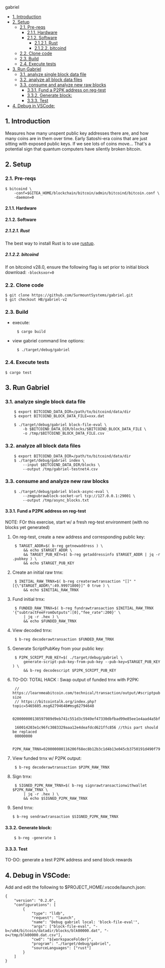 gabriel

- [1. Introduction](#1-introduction)
- [2. Setup](#2-setup)
  - [2.1. Pre-reqs](#21-pre-reqs)
    - [2.1.1. Hardware](#211-hardware)
    - [2.1.2. Software](#212-software)
      - [2.1.2.1. Rust](#2121-rust)
      - [2.1.2.2. bitcoind](#2122-bitcoind)
  - [2.2. Clone code](#22-clone-code)
  - [2.3. Build](#23-build)
  - [2.4. Execute tests](#24-execute-tests)
- [3. Run Gabriel](#3-run-gabriel)
  - [3.1. analyze single block data file](#31-analyze-single-block-data-file)
  - [3.2. analyze all block data files](#32-analyze-all-block-data-files)
  - [3.3. consume and analyze new raw blocks](#33-consume-and-analyze-new-raw-blocks)
    - [3.3.1. Fund a P2PK address on reg-test](#331-fund-a-p2pk-address-on-reg-test)
    - [3.3.2. Generate block:](#332-generate-block)
    - [3.3.3. Test](#333-test)
- [4. Debug in VSCode:](#4-debug-in-vscode)


## 1. Introduction
Measures how many unspent public key addresses there are, and how many coins are in them over time. Early Satoshi-era coins that are just sitting with exposed public keys. If we see lots of coins move... That's a potential sign that quantum computers have silently broken bitcoin.

## 2. Setup

### 2.1. Pre-reqs

```
$ bitcoind \
    -conf=$GITEA_HOME/blockchain/bitcoin/admin/bitcoind/bitcoin.conf \
    -daemon=0
```

#### 2.1.1. Hardware

#### 2.1.2. Software
##### 2.1.2.1. Rust
The best way to install Rust is to use [rustup](https://rustup.rs).

##### 2.1.2.2. bitcoind

If on bitcoind v28.0, ensure the following flag is set prior to initial block download:  `-blocksxor=0`

### 2.2. Clone code

```
$ git clone https://github.com/SurmountSystems/gabriel.git
$ git checkout HB/gabriel-v2
```

### 2.3. Build

* execute:

        $ cargo build

* view gabriel command line options:


        $ ./target/debug/gabriel

### 2.4. Execute tests

```
$ cargo test
```

## 3. Run Gabriel

### 3.1. analyze single block data file

        $ export BITCOIND_DATA_DIR=/path/to/bitcoind/data/dir
        $ export BITCOIND_BLOCK_DATA_FILE=xxx.dat

        $ ./target/debug/gabriel block-file-eval \
            -b $BITCOIND_DATA_DIR/blocks/$BITCOIND_BLOCK_DATA_FILE \
            -o /tmp/$BITCOIND_BLOCK_DATA_FILE.csv


### 3.2. analyze all block data files

        $ export BITCOIND_DATA_DIR=/path/to/bitcoind/data/dir
        $ ./target/debug/gabriel index \
            --input $BITCOIND_DATA_DIR/blocks \
            --output /tmp/gabriel-testnet4.csv

### 3.3. consume and analyze new raw blocks

        $ ./target/debug/gabriel block-async-eval \
            --zmqpubrawblock-socket-url tcp://127.0.0.1:29001 \
            --output /tmp/async_blocks.txt

#### 3.3.1. Fund a P2PK address on reg-test

NOTE:  FOr this exercise, start w/ a fresh reg-test environment (with no blocks yet generated)

1. On reg-test, create a new address and corresponding public key:

        $ TARGET_ADDR=$( b-reg getnewaddress ) \
            && echo $TARGET_ADDR \
            && TARGET_PUB_KEY=$( b-reg getaddressinfo $TARGET_ADDR | jq -r .pubkey ) \
            && echo $TARGET_PUB_KEY

2. Create an initial raw trnx:
   
        $ INITIAL_RAW_TRNX=$( b-reg createrawtransaction "[]" "[{\"$TARGET_ADDR\":49.99971800}]" 0 true ) \
            && echo $INITIAL_RAW_TRNX

3. Fund initial trnx:
   
        $ FUNDED_RAW_TRNX=$( b-reg fundrawtransaction $INITIAL_RAW_TRNX '{"subtractFeeFromOutputs":[0],"fee_rate":200}' \
            | jq -r .hex ) \
            && echo $FUNDED_RAW_TRNX

4. View decoded trnx:

        $ b-reg decoderawtransaction $FUNDED_RAW_TRNX

5. Generate ScriptPubKey from your public key:

        $ P2PK_SCRIPT_PUB_KEY=$( ./target/debug/gabriel \
            generate-script-pub-key-from-pub-key --pub-key=$TARGET_PUB_KEY ) \
            && b-reg decodescript $P2PK_SCRIPT_PUB_KEY

6. TO-DO:  TOTAL HACK :  Swap output of funded trnx with P2PK:

        // https://learnmeabitcoin.com/technical/transaction/output/#scriptpubkey-size
        // https://bitcointalk.org/index.php?topic=5465605.msg62794648#msg62794648

        020000000138597989d9eb741c551d3c5949ef47330dbfbad99e85ee1e4aad4a5bf752a5a80100000000fdffffff012531000000000000

        160014203e1c96fc3083329aaa12e4deafdcd621ffc856 //this part should be replaced
        00000000

        P2PK_RAW_TRNX=020000000116206f68ec8b12b3c1d4b13e045cb3750191d490f7932e814ba29bf1d38177de0000000000fdffffff01109c052a010000002321033fac86cc916b4750c434641e86f08c50a43f3f83d0f1869ec51403833f57ae43ac00000000

7. View funded trnx w/ P2PK output:

        $ b-reg decoderawtransaction $P2PK_RAW_TRNX

8. Sign trnx:

        $ SIGNED_P2PK_RAW_TRNX=$( b-reg signrawtransactionwithwallet $P2PK_RAW_TRNX \
            | jq -r .hex ) \
            && echo $SIGNED_P2PK_RAW_TRNX

9.  Send trnx:

        $ b-reg sendrawtransaction $SIGNED_P2PK_RAW_TRNX

#### 3.3.2. Generate block:
    
        $ b-reg -generate 1
   


#### 3.3.3. Test

TO-DO:  generate a test P2PK address and send block rewards

## 4. Debug in VSCode:

Add and edit the following to $PROJECT_HOME/.vscode/launch.json:

`````
{
    "version": "0.2.0",
    "configurations": [
        {
            "type": "lldb",
            "request": "launch",
            "name": "Debug gabriel local: 'block-file-eval'",
            "args": ["block-file-eval", "-b=/u04/bitcoin/datadir/blocks/blk00000.dat", "-o=/tmp/blk00000.dat.csv"],
            "cwd": "${workspaceFolder}",
            "program": "./target/debug/gabriel",
            "sourceLanguages": ["rust"]
        }
    ]
}
`````

